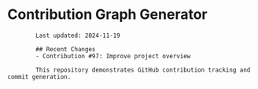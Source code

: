 # Contribution Graph Generator
            
            Last updated: 2024-11-19
            
            ## Recent Changes
            - Contribution #97: Improve project overview
            
            This repository demonstrates GitHub contribution tracking and commit generation.
        